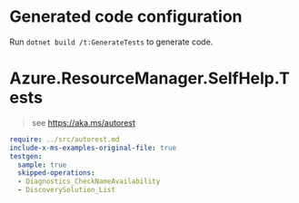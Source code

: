 # Generated code configuration

Run `dotnet build /t:GenerateTests` to generate code.

# Azure.ResourceManager.SelfHelp.Tests

> see https://aka.ms/autorest
``` yaml
require: ../src/autorest.md
include-x-ms-examples-original-file: true
testgen:
  sample: true
  skipped-operations:
  - Diagnostics_CheckNameAvailability
  - DiscoverySolution_List
```
